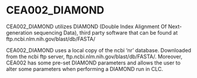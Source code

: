 <h1>CEA002_DIAMOND</h1>

CEA002_DIAMOND utilizes DIAMOND (Double Index Alignment Of Next-generation sequencing Data), third party software that can be found at ftp.ncbi.nlm.nih.gov/blast/db/FASTA/

CEA002_DIAMOND uses a local copy of the ncbi ‘nr’ database. Downloaded from the ncbi ftp server, ftp.ncbi.nlm.nih.gov/blast/db/FASTA/. Moreover, CEA002 has some pre-set DIAMOND parameters and allows the user to alter some parameters when performing a DIAMOND run in CLC.  

